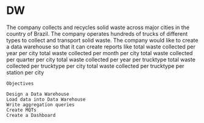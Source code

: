 # DW
The company collects and recycles solid waste across major cities in the country of Brazil. The company operates hundreds of trucks of different types to collect and transport solid waste. The company would like to create a data warehouse so that it can create reports like
    total waste collected per year per city
    total waste collected per month per city
    total waste collected per quarter per city
    total waste collected per year per trucktype
    total waste collected per trucktype per city
    total waste collected per trucktype per station per city
    
    
    Objectives

    Design a Data Warehouse
    Load data into Data Warehouse
    Write aggregation queries
    Create MQTs
    Create a Dashboard
